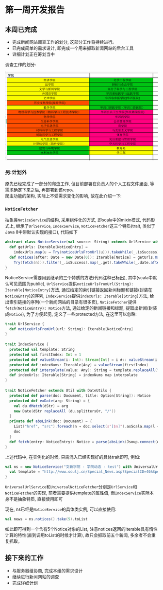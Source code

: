 # 第一周开发报告
## 本周已完成

- 完成新闻网站调查工作的划分, 这部分工作将持续进行。
- 已完成简单的需求设计, 即完成一个用来抓取新闻网站的后台工具
- 详细计划正在筹划当中

调查工作的划分:

![](week1_works.png)

### 另:计划外

原先已经完成了一部分的爬虫工作, 但目前部署在负责人的个人工程文件里面, 等需求确定下来之后, 再部署到该repo。<br />
爬虫功能的架构, 实际上不受需求变化的影响, 故在此介绍一下:

### `NoticeFetcher`

抽象类`NoticeService`的结构, 采用组件化的方式, 即scala中的mixin模式, 代码形式上, 继承了`UrlService`, `IndexService`, `NoticeFetcher`这三个特质(trait, 类似于Java 8中带默认实现的接口), 代码如下

```scala
abstract class NoticeService(val source: String) extends UrlService with IndexService with NoticeFetcher {
  def getUrls: Iterable[NoticeEntry] =
    indexUrls.map(u ⇒ Try(noticeUrlsFromUrl(u))).takeWhile(_.isSuccess).flatMap(_.get) //注意indexUrls和noticeUrlsFromUrl方法未实现
  def notices(after: Date = new Date(0)): Iterable[Notice] = getUrls.map(n ⇒
    Try(fetch(n))).filter(_.isSuccess).map(_.get).takeWhile(_.date.after(after)) //注意fetch方法未实现
}
```

NoticeService需要用到继承的三个特质的方法(代码注释已标出), 其中(scala中默认可见范围为public), `UrlService`提供`noticeUrlsFromUrl(String): Iterable[NoticeEntry]`方法, 通过给定的索引链接返回新闻标题和链接(封装在`NoticeEntry`)的序列, `IndexService`提供`indexUrls: Iterable[String]`方法, 给出索引链接的序列(一个新闻网站的目录有很多页), `NoticeFetcher`提供`fetch(NoticeEntry): Notice`方法, 通过给定的新闻链接和标题, 提取出新闻(封装成`Notice`), 为了方便起见, 定义了一些protected方法, 在这里可以忽略:

```scala
trait UrlService {
  def noticeUrlsFromUrl(url: String): Iterable[NoticeEntry]
}

trait IndexService {
  protected val template: String
  protected val firstIndex: Int = 1
  protected def valueStream(i: Int): Stream[Int] = i #:: valueStream(i + 1)
  protected def indexNums: Iterable[Any] = valueStream(firstIndex)
  protected def interpolate(value: Any): String = template.replaceAll("<index>", value.toString)
  def indexUrls: Iterable[String] = indexNums map interpolate
}

trait NoticeFetcher extends Util with DateUtils {
  protected def parse(doc: Document, title: Option[String]): Notice
  protected def exDate(arg: String) = {
    val du.dMatch(dStr) = arg
    new Date(dStr replaceAll (du.splittersOr, "/"))
  }
  private def absLink(doc: Document) = {
    List("href", "src").foreach(n ⇒ doc.select(s"[$n]").asScala.map(l ⇒ l.attr(n, l.attr(s"abs:$n"))))
    doc
  }
  def fetch(entry: NoticeEntry): Notice = parse(absLink(Jsoup.connect(entry.url).get), entry.title)
}
```

上述代码中, 在实例化的时候, 只需混入已经实现好的具体trait即可, 例如:

```scala
val ns = new NoticeService("文新学院 - 学院动态 - test") with UniversalUrlService with UniversalNoticeFetcher with IndexService {
  val template = "http://www.sculj.cn/Special_News.asp?SpecialID=40&SpecialName=%D1%A7%D4%BA%B6%AF%CC%AC&page=<index>"
}
```

`UniversalUrlService`和`UniversalNoticeFetcher`分别是`UrlService`和`NoticeFetcher`的实现, 前者需要提供template的属性值, 而`IndexService`实际本身不是抽象特质, 直接使用即可

现在, ns已经是`NoticeService`的具体类实例, 可以直接使用:

```scala
val news = ns.notices().take(5).toList
```

如此即可得到一个含有5个Notice对象的List, 注意notices返回的Iterable具有惰性计算的特性(直到调用toList的时候才计算), 故只会抓取前五个新闻, 多余者不会重复抓取。

## 接下来的工作

- 与服务器组协商, 完成本组的需求设计
- 继续进行新闻网站的调查
- 完成详细计划
